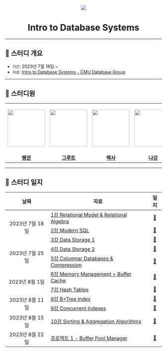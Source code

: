 <div align="center">
    <a
        height="200px"
        href="https://youtube.com/playlist?list=PLSE8ODhjZXjaKScG3l0nuOiDTTqpfnWFf"
    >
        <img src="https://i.ytimg.com/vi/uikbtpVZS2s/hqdefault.jpg?sqp=-oaymwEXCNACELwBSFryq4qpAwkIARUAAIhCGAE=&rs=AOn4CLCmNpsniFx3BvtYZIkhV1a1O-CBvw"/>
    </a>
    <h1>Intro to Database Systems</h1>
</div>

---

## 📌 스터디 개요

- `기간`: 2023년 7월 18일 ~
- `자료`: [Intro to Database Systems - CMU Database Group](https://youtube.com/playlist?list=PLSE8ODhjZXjaKScG3l0nuOiDTTqpfnWFf)

---

## 👥 스터디원

<table>
  <tr height="160px">
    <th align="center" width="150px">
      <a href="https://github.com/CoodingPenguin"><img height="120px" width="120px" src="https://avatars.githubusercontent.com/u/37505775?s=460&u=44732fef53503e63d47192ce5c2de747eff5f0c6&v=4"/>
    </th>
    <th align="center" width="150px">
      <a href="https://github.com/iamgroooooot"><img height="120px" width="120px" src="https://avatars.githubusercontent.com/u/38830620?v=4"/></a>
    </th>
    <th align="center" width="150px">
      <a href="https://github.com/jonyejin"><img height="120px" width="120px" src="https://avatars.githubusercontent.com/u/77298353?v=4"/></a>
    </th>
    <th align="center" width="150px">
      <a href="https://github.com/nagunt"><img height="120px" width="120px" src="https://avatars.githubusercontent.com/u/19218446?v=4"/></a>
    </th>
  </tr>
  <tr>
    <td align="center" width="150px">
      <a href="https://github.com/coodingpenguin"><strong>펭귄</strong></a>
    </td>
    <td align="center" width="150px">
      <a href="https://github.com/iamgroooooot"><strong>그루트</strong></a>
    </td>
    <td align="center" width="150px">
      <a href="https://github.com/jonyejin"><strong>렉사</strong></a>
    </td>
    <td align="center" width="150px">
      <a href="https://github.com/nagunt"><strong>나강</strong></a>
    </td>
  </tr>
</table>

---

## 📝 스터디 일지

<table>
  <thead>
    <tr>
      <th style="text-align:center;">날짜</th>
      <th style="text-align:center;">자료</th>
      <th style="text-align:center;">일지</th>
    </tr>
  </thead>
  <tbody>
    <tr>
        <td style="text-align:center;" rowspan="3">2023년 7월 18일</td>
        <td><a href="https://youtu.be/uikbtpVZS2s">1강 Relational Model & Relational Algebra</a></td>
        <td style="text-align:center;"><a href="https://github.com/team-mabub/mabub-study/issues/1">📝</a></td>
    </tr>
    <tr>
        <td><a href="https://youtu.be/II5qNuxfSoo">2강 Modern SQL</a></td>
        <td style="text-align:center;"><a href="https://github.com/team-mabub/mabub-study/issues/2">📝</a></td>
    </tr>
    <tr>
        <td><a href="https://youtu.be/2HtfGdsrwqA">3강 Data Storage 1</a></td>
        <td style="text-align:center;"><a href="https://github.com/team-mabub/mabub-study/issues/3">📝</a></td>
    </tr>
    <tr>
        <td style="text-align:center;" rowspan="2">2023년 7월 25일</td>
        <td><a href="https://youtu.be/q4W5r3GR0OU">4강 Data Storage 2</a></td>
        <td style="text-align:center;"><a href="https://github.com/team-mabub/mabub-study/issues/4">📝</a></td>
    </tr>
    <tr>
        <td><a href="https://youtu.be/q4W5r3GR0OU">5강 Columnar Databases & Compression</a></td>
        <td style="text-align:center;"><a href="https://github.com/team-mabub/mabub-study/issues/5">📝</a></td>
    </tr>
    <tr>
        <td style="text-align:center;" rowspan="2">2023년 8월 1일</td>
        <td><a href="https://youtu.be/Y9H2HaRKOIw">6강 Memory Management + Buffer Cache</a></td>
        <td style="text-align:center;"><a href="https://github.com/team-mabub/mabub-study/issues/6">📝</a></td>
    </tr>
    <tr>
        <td><a href="https://youtu.be/9yUlSabzVwQ">7강 Hash Tables</a></td>
        <td style="text-align:center;"><a href="https://github.com/team-mabub/mabub-study/issues/7">📝</a></td>
    </tr>
    <tr>
        <td style="text-align:center;" rowspan="2">2023년 8월 11일</td>
        <td><a href="https://youtu.be/9QPr8Ufzt5M">8강 B+Tree Index</a></td>
        <td style="text-align:center;"><a href="https://github.com/team-mabub/mabub-study/issues/8">📝</a></td>
    </tr>
    <tr>
        <td><a href="https://youtu.be/5KClozM1jjw">9강 Concurrent Indexes</a></td>
        <td style="text-align:center;"><a href="https://github.com/team-mabub/mabub-study/issues/9">📝</a></td>
    </tr>
    <tr>
        <td style="text-align:center;">2023년 8월 15일</td>
        <td><a href="https://youtu.be/CMzf9Az1vl4">10강 Sorting & Aggregation Algorithms</a></td>
        <td style="text-align:center;"><a href="https://github.com/team-mabub/mabub-study/issues/10">📝</a></td>
    </tr>
    <tr>
        <td style="text-align:center;">2023년 8월 22일</td>
        <td><a href="https://15445.courses.cs.cmu.edu/fall2022/project1/">프로젝트 1 - Buffer Pool Manager</a></td>
        <td style="text-align:center;"><a href="https://github.com/team-mabub/mabub-study/issues/12">📝</a></td>
    </tr>
  </tbody>
</table>

